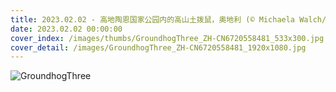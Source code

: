 ```yaml
---
title: 2023.02.02 - 高地陶恩国家公园内的高山土拨鼠，奥地利 (© Michaela Walch/Alamy)
date: 2023.02.02 00:00:00
cover_index: /images/thumbs/GroundhogThree_ZH-CN6720558481_533x300.jpg
cover_detail: /images/GroundhogThree_ZH-CN6720558481_1920x1080.jpg
---
```


![GroundhogThree](/images/GroundhogThree_ZH-CN6720558481_1920x1080.jpg)
